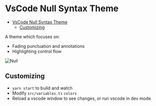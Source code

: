 # VsCode Null Syntax Theme

- [VsCode Null Syntax Theme](#vscode-null-syntax-theme)
  - [Customizing](#customizing)

A theme which focuses on:
- Fading punctuation and annotations
- Highlighting control flow

![Null](https://i.imgur.com/eO5YzwJ.png)

## Customizing

- `yarn start` to build and watch
- Modify `src/variables.ts` `colors`
- Reload a vscode window to see changes, or run vscode in dev mode
